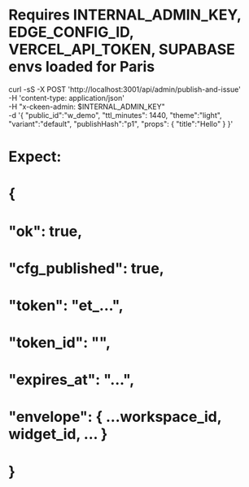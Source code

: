 # Requires INTERNAL_ADMIN_KEY, EDGE_CONFIG_ID, VERCEL_API_TOKEN, SUPABASE envs loaded for Paris

curl -sS -X POST 'http://localhost:3001/api/admin/publish-and-issue' \
  -H 'content-type: application/json' \
  -H "x-ckeen-admin: $INTERNAL_ADMIN_KEY" \
  -d '{
    "public_id":"w_demo",
    "ttl_minutes": 1440,
    "theme":"light",
    "variant":"default",
    "publishHash":"p1",
    "props": { "title":"Hello" }
  }'

# Expect:
# {
#   "ok": true,
#   "cfg_published": true,
#   "token": "et_...",
#   "token_id": "<uuid>",
#   "expires_at": "...",
#   "envelope": { ...workspace_id, widget_id, ... }
# }
